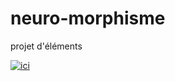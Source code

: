 # neuro-morphisme

projet d'éléments

[![ici](./src/bouton.PNG)](https://franckdun.github.io/neuro-morphisme/)
